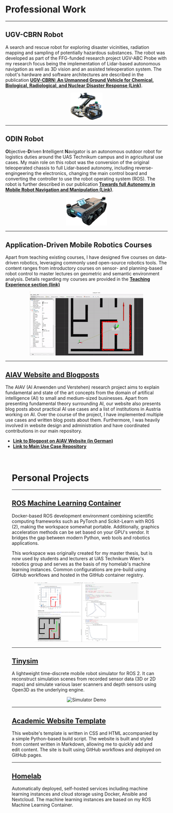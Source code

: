 # Professional Work

---

## UGV-CBRN Robot

A search and rescue robot for exploring disaster vicinities, radiation mapping and sampling of potentially hazardous substances. The robot was developed as part of the FFG-funded research project UGV-ABC Probe with my research focus being the implementation of Lidar-based autonomous navigation as well as 3D vision and an assisted teleoperation system. The robot's hardware and software architectures are described in the publication <b><a href="https://simonschwaiger.github.io/2024-ugv-cbrn.html" target=”_blank”>UGV-CBRN: An Unmanned Ground Vehicle for Chemical, Biological, Radiological, and Nuclear Disaster Response (Link)</a></b>.

<center><img src="./img/projects/sieglindeNoBackground.png" alt="ROS ML Container Demo" style="max-width: 20%" /></center>

---

## ODIN Robot

**O**bjective-**D**riven **I**ntelligent **N**avigator is an autonomous outdoor robot for logistics duties around the UAS Technikum campus and in agricultural use cases. My main role on this robot was the conversion of the original teleoperated chassis to full Lidar-based autonomy, including reverse-engingeering the electronics, changing the main control board and converting the controller to use the robot operating system (ROS). The robot is further described in our publication <b><a href="https://simonschwaiger.github.io/2024-ei-towards-full-autonomy.html" target=”_blank”>Towards full Autonomy in Mobile Robot Navigation and Manipulation (Link)</a></b>.

<center><img src="./img/projects/ODIN_white_background.png" alt="ROS ML Container Demo" style="max-width: 25%" /></center>

---

## Application-Driven Mobile Robotics Courses

Apart from teaching existing courses, I have designed five courses on data-driven robotics, leveraging commonly used open-source robotics tools. The content ranges from introductory courses on sensor- and planning-based robot control to master lectures on geometric and semantic environment analysis. Details regarding my courses are provided in the <b><a href="https://simonschwaiger.github.io/teaching.html" target=”_blank”>Teaching Experience section (link)</a></b>

<center><img src="./img/projects/moro_mpc_demo.gif" alt="ROS ML Container Demo" style="max-width: 70%" /></center>

---

<h2><a href="https://github.com/TW-Robotics/AIAV" target=”_blank”>AIAV Website and Blogposts</a></h2>

The AIAV (AI Anwenden und Verstehen) research project aims to explain fundamental and state of the art concepts from the domain of artifical intelligence (AI) to small and medium-sized businesses. Apart from presenting fundamental theory surrounding AI, our website also presents blog posts about practical AI use cases and a list of institutions in Austria working on AI. Over the course of the project, I have implemented multiple use cases and written blog posts about them. Furthermore, I was heavily involved in website design and administration and have coordinated contributions in our main repository.

* <b><a href="https://www.aiav.technikum-wien.at/post/wanderung-in-richtung-des-geringsten-fehlers-wie-programme-lernen" target=”_blank”>Link to Blogpost on AIAV Website (in German)</a></b>
* <b><a href="https://github.com/TW-Robotics/AIAV" target=”_blank”>Link to Main Use Case Repository</a></b>


</div>
<div class="w3-card-4 w3-margin w3-white" style="padding: 15pt;">

# Personal Projects

---

<h2><a href="https://github.com/SimonSchwaiger/ros-ml-container" target=”_blank”>ROS Machine Learning Container</a></h2>

Docker-based ROS development environment combining scientific computing frameworks such as PyTorch and Scikit-Learn with ROS (2), making the workspace somewhat portable. Additionally, graphics acceleration methods can be set based on your GPU's vendor. It bridges the gap between modern Python, web tools and robotics applications.

This workspace was originally created for my master thesis, but is now used by students and lecturers at UAS Technikum Wien's robotics group and serves as the basis of my homelab's machine learning instances. Common configurations are pre-build using GitHub workflows and hosted in the GitHub container registry.
<center><img src="./img/projects/mlContainerDemo.png" alt="ROS ML Container Demo" style="max-width: 70%" /></center>

---

<h2><a href="https://github.com/SimonSchwaiger/tinysim-2d" target=”_blank”>Tinysim</a></h2>

A lightweight time-discrete mobile robot simulator for ROS 2. It can reconstruct simulation scenes from recorded sensor data (3D or 2D maps) and simulate various laser scanners and depth sensors using Open3D as the underlying engine.
<center><img src="./img/projects/tinysimDemo.gif" alt="Simulator Demo" style="max-width: 70%" /></center>

---

<h2><a href="https://github.com/SimonSchwaiger/SimonSchwaiger.github.io" target=”_blank”>Academic Website Template</a></h2>

This website's template is written in CSS and HTML accompanied by a simple Python-based build script. The website is built and styled from content written in Markdown, allowing me to quickly add and edit content. The site is built using GitHub workflows and deployed on GitHub pages.

---

<h2><a href="https://github.com/SimonSchwaiger/home-lab" target=”_blank”>Homelab</a></h2>

Automatically deployed, self-hosted services including machine learning instances and cloud storage using Docker, Ansible and Nextcloud. The machine learning instances are based on my ROS Machine Learning Container.
